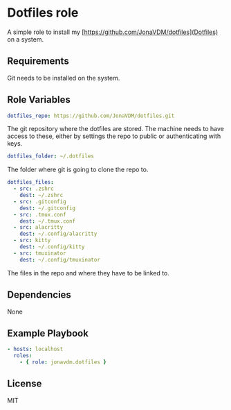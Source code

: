# Dotfiles role

A simple role to install my [https://github.com/JonaVDM/dotfiles](Dotfiles) on a system.

## Requirements

Git needs to be installed on the system.

## Role Variables

```yml
dotfiles_repo: https://github.com/JonaVDM/dotfiles.git
```

The git repository where the dotfiles are stored. The machine needs to have access to these, either by settings the
repo to public or authenticating with keys.

```yml
dotfiles_folder: ~/.dotfiles
```

The folder where git is going to clone the repo to.

```yml
dotfiles_files:
  - src: .zshrc
    dest: ~/.zshrc
  - src: .gitconfig
    dest: ~/.gitconfig
  - src: .tmux.conf
    dest: ~/.tmux.conf
  - src: alacritty
    dest: ~/.config/alacritty
  - src: kitty
    dest: ~/.config/kitty
  - src: tmuxinator
    dest: ~/.config/tmuxinator
```

The files in the repo and where they have to be linked to.

## Dependencies

None

## Example Playbook

```yml
- hosts: localhost
  roles:
    - { role: jonavdm.dotfiles }
```

## License

MIT
